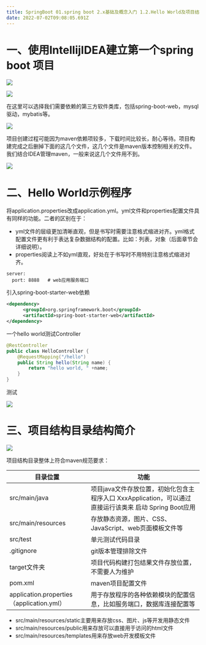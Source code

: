 ```yaml
---
title: SpringBoot 01.spring boot 2.x基础及概念入门 1.2.Hello World及项目结构
date: 2022-07-02T09:08:05.691Z
---
```

# 一、使用IntellijIDEA建立第一个spring boot 项目

![](https://cdn.jsdelivr.net/gh/krislinzhao/IMGcloud/img//20200414142145.png)

![](https://cdn.jsdelivr.net/gh/krislinzhao/IMGcloud/img//20200414142345.png)

在这里可以选择我们需要依赖的第三方软件类库，包括spring-boot-web，mysql驱动，mybatis等。

![](https://cdn.jsdelivr.net/gh/krislinzhao/IMGcloud/img//20200414142531.png)

项目创建过程可能因为maven依赖项较多，下载时间比较长，耐心等待。项目构建完成之后删掉下面的这几个文件，这几个文件是maven版本控制相关的文件。我们结合IDEA管理maven，一般来说这几个文件用不到。

![](https://cdn.jsdelivr.net/gh/krislinzhao/IMGcloud/img//20200414143027.png)

# 二、Hello World示例程序

将application.properties改成application.yml。yml文件和properties配置文件具有同样的功能。二者的区别在于：

- yml文件的层级更加清晰直观，但是书写时需要注意格式缩进对齐。yml格式配置文件更有利于表达复杂数据结构的配置。比如：列表，对象（后面章节会详细说明）。
- properties阅读上不如yml直观，好处在于书写时不用特别注意格式缩进对齐。

```yam
server:
  port: 8888   # web应用服务端口
```

引入spring-boot-starter-web依赖

```xml
<dependency>
      <groupId>org.springframework.boot</groupId>
      <artifactId>spring-boot-starter-web</artifactId>
</dependency>
```

一个hello world测试Controller

```java
@RestController
public class HelloController {
    @RequestMapping("/hello")
    public String hello(String name) {
        return "hello world, " +name;
    }
}
```

测试

![](https://cdn.jsdelivr.net/gh/krislinzhao/IMGcloud/img//20200414150524.png)

# 三、项目结构目录结构简介

![](https://cdn.jsdelivr.net/gh/krislinzhao/IMGcloud/img//20200414150822.png)

项目结构目录整体上符合maven规范要求：

| 目录位置                                  | 功能                                                         |
| ----------------------------------------- | ------------------------------------------------------------ |
| src/main/java                             | 项目java文件存放位置，初始化包含主程序入口 XxxApplication，可以通过直接运行该类来 启动 Spring Boot应用 |
| src/main/resources                        | 存放静态资源，图片、CSS、JavaScript、web页面模板文件等       |
| src/test                                  | 单元测试代码目录                                             |
| .gitignore                                | git版本管理排除文件                                          |
| target文件夹                              | 项目代码构建打包结果文件存放位置，不需要人为维护             |
| pom.xml                                   | maven项目配置文件                                            |
| application.properties（application.yml） | 用于存放程序的各种依赖模块的配置信息，比如服务端口，数据库连接配置等 |

- src/main/resources/static主要用来存放css、图片、js等开发用静态文件
- src/main/resources/public用来存放可以直接用于访问的html文件
- src/main/resources/templates用来存放web开发模板文件